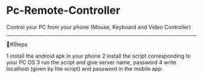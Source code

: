 # Pc-Remote-Controller

Control your PC from your phone (Mouse, Keyboard and Video Controller)


--------------------------------------
#ٍSteps

1 install the android apk in your phone
2 install the script corresponding to your PC OS
3 run the script and give server name, password
4 write localhost (given by hte script) and password in the mobile app 

